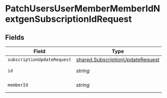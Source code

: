 # PatchUsersUserMemberMemberIdNextgenSubscriptionIdRequest


## Fields

| Field                                                                                       | Type                                                                                        | Required                                                                                    | Description                                                                                 |
| ------------------------------------------------------------------------------------------- | ------------------------------------------------------------------------------------------- | ------------------------------------------------------------------------------------------- | ------------------------------------------------------------------------------------------- |
| `subscriptionUpdateRequest`                                                                 | [shared.SubscriptionUpdateRequest](../../../sdk/models/shared/subscriptionupdaterequest.md) | :heavy_minus_sign:                                                                          | N/A                                                                                         |
| `id`                                                                                        | *string*                                                                                    | :heavy_check_mark:                                                                          | Unique identifier                                                                           |
| `memberId`                                                                                  | *string*                                                                                    | :heavy_check_mark:                                                                          | member ident                                                                                |